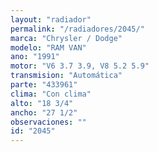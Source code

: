 ```yaml
---
layout: "radiador"
permalink: "/radiadores/2045/"
marca: "Chrysler / Dodge"
modelo: "RAM VAN"
ano: "1991"
motor: "V6 3.7 3.9, V8 5.2 5.9"
transmision: "Automática"
parte: "433961"
clima: "Con clima"
alto: "18 3/4"
ancho: "27 1/2"
observaciones: ""
id: "2045"
---
```


